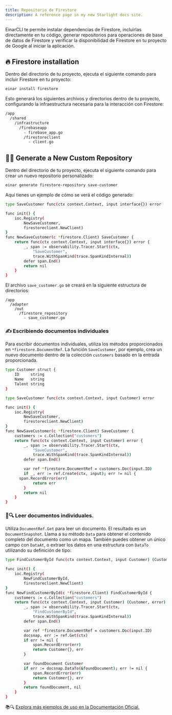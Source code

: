 ```yaml
---
title: Repositorio de Firestore
description: A reference page in my new Starlight docs site.
---
```

EinarCLI te permite instalar dependencias de Firestore, incluirlas directamente en tu código, generar repositorios para operaciones de base de datos de Firestore y verificar la disponibilidad de Firestore en tu proyecto de Google al iniciar la aplicación.

## 🔥 Firestore installation
Dentro del directorio de tu proyecto, ejecuta el siguiente comando para incluir Firestore en tu proyecto:
```sh
einar install firestore
```
Esto generará los siguientes archivos y directorios dentro de tu proyecto, configurando la infraestructura necesaria para la interacción con Firestore:
```sh 
/app
  /shared
    /infrastructure
      /firebaseapp
        - firebase_app.go
        /firestoreclient
          - client.go
```

## 👨‍💻 Generate a New Custom Repository
Dentro del directorio de tu proyecto, ejecuta el siguiente comando para crear un nuevo repositorio personalizado:
```sh
einar generate firestore-repository save-customer
```
Aquí tienes un ejemplo de cómo se verá el código generado:
```sh
type SaveCustomer func(ctx context.Context, input interface{}) error

func init() {
	ioc.Registry(
		NewSaveCustomer,
		firestoreclient.NewClient)
}
func NewSaveCustomer(c *firestore.Client) SaveCustomer {
	return func(ctx context.Context, input interface{}) error {
		_, span := observability.Tracer.Start(ctx,
			"SaveCustomer",
			trace.WithSpanKind(trace.SpanKindInternal))
		defer span.End()
		return nil
	}
}
```
El archivo `save_customer.go` se creará en la siguiente estructura de directorios:
```
/app
  /adapter
    /out
      /firestore_repository
        - save_customer.go  
```

### ✍️ Escribiendo documentos individuales
Para escribir documentos individuales, utiliza los métodos proporcionados en `*firestore.DocumentRef`. La función `SaveCustomer`, por ejemplo, crea un nuevo documento dentro de la colección `customers` basado en la entrada proporcionada.
```sh
type Customer struct {
	ID     string
	Name   string
	Talent string
}
```
```sh
type SaveCustomer func(ctx context.Context, input Customer) error

func init() {
	ioc.Registry(
		NewSaveCustomer,
		firestoreclient.NewClient)
}
func NewSaveCustomer(c *firestore.Client) SaveCustomer {
	customers := c.Collection("customers")
	return func(ctx context.Context, input Customer) error {
		_, span := observability.Tracer.Start(ctx,
			"SaveCustomer",
			trace.WithSpanKind(trace.SpanKindInternal))
		defer span.End()

		var ref *firestore.DocumentRef = customers.Doc(input.ID)
		if _, err := ref.Create(ctx, input); err != nil {
      span.RecordError(err)
			return err
		}
		return nil
	}
}
```

### 📄🔍 Leer documentos individuales.
Utiliza `DocumentRef.Get` para leer un documento. El resultado es un `DocumentSnapshot`. Llama a su método `Data` para obtener el contenido completo del documento como un mapa. También puedes obtener un único campo con `DataAt`, o extraer los datos en una estructura con `DataTo` utilizando su definición de tipo:

```sh
type FindCustomerById func(ctx context.Context, input Customer) (Customer, error)

func init() {
	ioc.Registry(
		NewFindCustomerById,
		firestoreclient.NewClient)
}
func NewFindCustomerById(c *firestore.Client) FindCustomerById {
	customers := c.Collection("customers")
	return func(ctx context.Context, input Customer) (Customer, error) {
		_, span := observability.Tracer.Start(ctx,
			"FindCustomerById",
			trace.WithSpanKind(trace.SpanKindInternal))
		defer span.End()

		var ref *firestore.DocumentRef = customers.Doc(input.ID)
		docsnap, err := ref.Get(ctx)
		if err != nil {
			span.RecordError(err)
			return Customer{}, err
		}

		var foundDocument Customer
		if err := docsnap.DataTo(&foundDocument); err != nil {
			span.RecordError(err)
			return Customer{}, err
		}
		return foundDocument, nil
	}
}
```
📚🔍 [Explora más ejemplos de uso en la Documentación Oficial.](https://pkg.go.dev/cloud.google.com/go/firestore)
